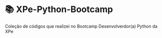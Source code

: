 # 📚 XPe-Python-Bootcamp
Coleção de códigos que realizei no Bootcamp Desenvolverdor(a) Python da XPe
